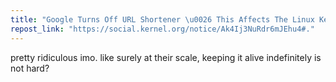 ```yaml
---
title: "Google Turns Off URL Shortener \u0026 This Affects The Linux Kernel"
repost_link: "https://social.kernel.org/notice/Ak4Ij3NuRdr6mJEhu4#."
---
```


pretty ridiculous imo. like surely at their scale, keeping it alive indefinitely is not hard?
